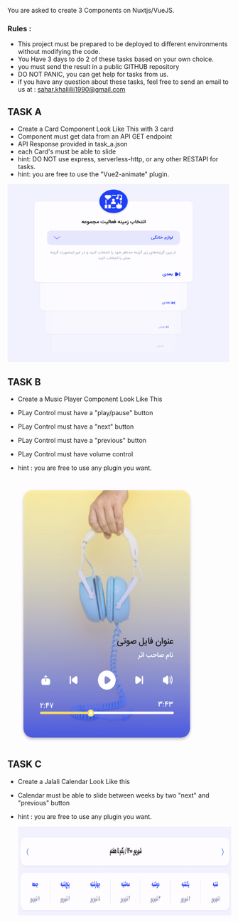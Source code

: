 

You are asked to create 3 Components on Nuxtjs/VueJS.

### Rules : 
  - This project must be prepared to be deployed to different environments without modifying the code.
  - You Have 3 days to do 2 of these tasks based on your own choice.
  - you must send the result in a public GITHUB repository
  - DO NOT PANIC, you can get help for tasks from us.
  - if you have any question about these tasks, feel free to send an email to us at :  sahar.khaliilii1990@gmail.com


## TASK A
  - Create a Card Component Look Like This with 3 card
  - Component must get data from an API GET endpoint
  - API Response provided in task_a.json
  - each Card's must be able to slide
  - hint: DO NOT use express, serverless-http, or any other RESTAPI for tasks.
  - hint: you are free to use the "Vue2-animate" plugin. 
  
   <img src="https://raw.githubusercontent.com/z10mx7/assignments/main/a.png"  width="500" height="400" />

  ## TASK B
  - Create a Music Player Component Look Like This 
  - PLay Control must have a "play/pause" button
  - PLay Control must have a "next" button
  - PLay Control must have a "previous" button
  - PLay Control must have volume control
  - hint : you are free to use any plugin you want.
  
     <img src="https://raw.githubusercontent.com/z10mx7/assignments/main/b.png"  width="400" height="600" />


  ## TASK C
  - Create a Jalali Calendar Look Like this
  - Calendar must be able to slide between weeks by two "next" and "previous" button
  - hint : you are free to use any plugin you want.
  
     <img src="https://raw.githubusercontent.com/z10mx7/assignments/main/c.png"  width="900" height="200" />


  
  
  
